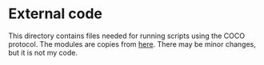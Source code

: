 # External code

This directory contains files needed for running scripts using the COCO protocol. The modules are copies from [here](https://github.com/pytorch/vision/tree/master/references/detection). There may be minor changes, but it is not my code.

